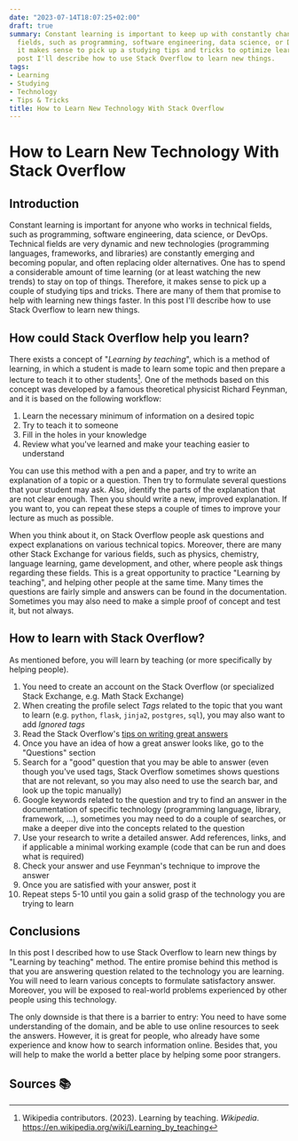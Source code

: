 ```yaml
---
date: "2023-07-14T18:07:25+02:00"
draft: true
summary: Constant learning is important to keep up with constantly changing technical
  fields, such as programming, software engineering, data science, or DevOps. Therefore,
  it makes sense to pick up a studying tips and tricks to optimize learning. In this
  post I'll describe how to use Stack Overflow to learn new things.
tags:
- Learning
- Studying
- Technology
- Tips & Tricks
title: How to Learn New Technology With Stack Overflow
---
```

# How to Learn New Technology With Stack Overflow

## Introduction

Constant learning is important for anyone who works in technical fields, such as programming, software engineering, data science, or DevOps. Technical fields are very dynamic and new technologies (programming languages, frameworks, and libraries) are constantly emerging and becoming popular, and often replacing older alternatives. One has to spend a considerable amount of time learning (or at least watching the new trends) to stay on top of things. Therefore, it makes sense to pick up a couple of studying tips and tricks. There are many of them that promise to help with learning new things faster. In this post I'll describe how to use Stack Overflow to learn new things.

## How could Stack Overflow help you learn?

There exists a concept of "_Learning by teaching_", which is a method of learning, in which a student is made to learn some topic and then prepare a lecture to teach it to other students[^1]. One of the methods based on this concept was developed by a famous theoretical physicist Richard Feynman, and it is based on the following workflow:
1. Learn the necessary minimum of information on a desired topic
2. Try to teach it to someone
3. Fill in the holes in your knowledge
4. Review what you've learned and make your teaching easier to understand

You can use this method with a pen and a paper, and try to write an explanation of a topic or a question. Then try to formulate several questions that your student may ask. Also, identify the parts of the explanation that are not clear enough. Then you should write a new, improved explanation. If you want to, you can repeat these steps a couple of times to improve your lecture as much as possible.

When you think about it, on Stack Overflow people ask questions and expect explanations on various technical topics. Moreover, there are many other Stack Exchange for various fields, such as physics, chemistry, language learning, game development, and other, where people ask things regarding these fields. This is a great opportunity to practice "Learning by teaching", and helping other people at the same time. Many times the questions are fairly simple and answers can be found in the documentation. Sometimes you may also need to make a simple proof of concept and test it, but not always.

## How to learn with Stack Overflow?

As mentioned before, you will learn by teaching (or more specifically by helping people).

1. You need to create an account on the Stack Overflow (or specialized Stack Exchange, e.g. Math Stack Exchange)
2. When creating the profile select _Tags_ related to the topic that you want to learn (e.g. `python`, `flask`, `jinja2`, `postgres`, `sql`), you may also want to add _Ignored tags_
3. Read the Stack Overflow's [tips on writing great answers](https://stackoverflow.com/help/how-to-answer)
4. Once you have an idea of how a great answer looks like, go to the "Questions" section
5. Search for a "good" question that you may be able to answer (even though you've used tags, Stack Overflow sometimes shows questions that are not relevant, so you may also need to use the search bar, and look up the topic manually)
6. Google keywords related to the question and try to find an answer in the documentation of specific technology (programming language, library, framework, ...), sometimes you may need to do a couple of searches, or make a deeper dive into the concepts related to the question
7. Use your research to write a detailed answer. Add references, links, and if applicable a minimal working example (code that can be run and does what is required)
8. Check your answer and use Feynman's technique to improve the answer
9. Once you are satisfied with your answer, post it
10. Repeat steps 5-10 until you gain a solid grasp of the technology you are trying to learn

## Conclusions

In this post I described how to use Stack Overflow to learn new things by "Learning by teaching" method. The entire promise behind this method is that you are answering question related to the technology you are learning. You will need to learn various concepts to formulate satisfactory answer. Moreover, you will be exposed to real-world problems experienced by other people using this technology.

The only downside is that there is a barrier to entry: You need to have some understanding of the domain, and be able to use online resources to seek the answers. However, it is great for people, who already have some experience and know how to search information online. Besides that, you will help to make the world a better place by helping some poor strangers.

## Sources 📚️

[^1]: Wikipedia contributors. (2023). Learning by teaching. _Wikipedia_. https://en.wikipedia.org/wiki/Learning_by_teaching
